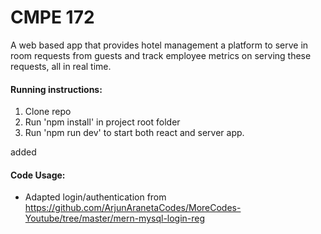 # CMPE 172
A web based app that provides hotel management a platform to serve in room requests from guests and track employee metrics on serving these requests, all in real time.

#### Running instructions:
1. Clone repo
2. Run 'npm install' in project root folder
3. Run 'npm run dev' to start both react and server app.


added

#### Code Usage:
- Adapted login/authentication from https://github.com/ArjunAranetaCodes/MoreCodes-Youtube/tree/master/mern-mysql-login-reg
